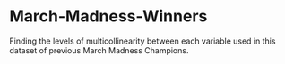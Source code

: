 # March-Madness-Winners
Finding the levels of multicollinearity between each variable used in this dataset of previous March Madness Champions.
